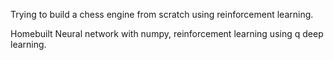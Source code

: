 Trying to build a chess engine from scratch using reinforcement learning.

Homebuilt Neural network with numpy, reinforcement learning using q deep learning.